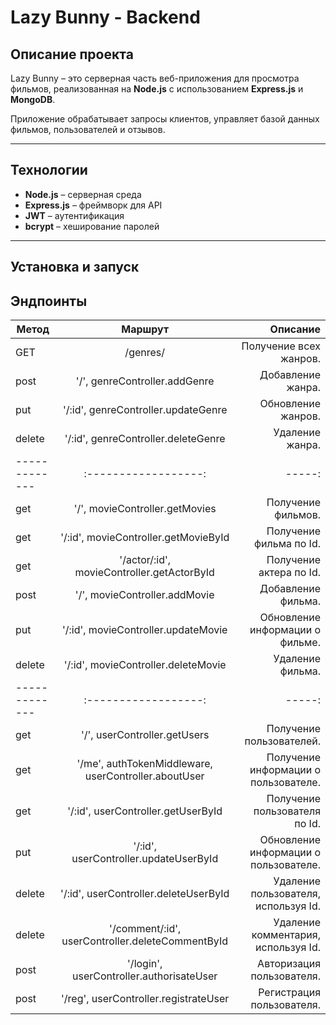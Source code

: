 # Lazy Bunny - Backend

## Описание проекта

Lazy Bunny – это серверная часть веб-приложения для просмотра фильмов, реализованная на **Node.js** с использованием **Express.js** и **MongoDB**.  

Приложение обрабатывает запросы клиентов, управляет базой данных фильмов, пользователей и отзывов.  

---

## Технологии  

- **Node.js** – серверная среда  
- **Express.js** – фреймворк для API  
- **JWT** – аутентификация  
- **bcrypt** – хеширование паролей  

---

## Установка и запуск 

## Эндпоинты

| Метод      | Маршрут                | Описание |
| ------------- |:------------------:| -----:|
| GET | /genres/ | Получение всех жанров. |
| post | '/', genreController.addGenre | Добавление жанра. |
| put | '/:id', genreController.updateGenre | Обновление жанров. |
| delete | '/:id', genreController.deleteGenre | Удаление жанра. |
| ------------- |:------------------:| -----:|
| get | '/', movieController.getMovies | Получение фильмов. |
| get | '/:id', movieController.getMovieById | Получение фильма по Id. |
| get | '/actor/:id', movieController.getActorById | Получение актера по Id. |
| post | '/', movieController.addMovie | Добавление фильма. |
| put | '/:id', movieController.updateMovie | Обновление информации о фильме. |
| delete | '/:id', movieController.deleteMovie | Удаление фильма. |
| ------------- |:------------------:| -----:|
| get | '/', userController.getUsers | Получение пользователей. |
| get | '/me', authTokenMiddleware, userController.aboutUser | Получение информации о пользователе. |
| get | '/:id', userController.getUserById | Получение пользователя по Id. |
| put | '/:id', userController.updateUserById | Обновление информации о пользователе. |
| delete | '/:id', userController.deleteUserById | Удаление пользователя, используя Id. |
| delete | '/comment/:id', userController.deleteCommentById | Удаление комментария, используя Id. |
| post | '/login', userController.authorisateUser | Авторизация пользователя. |
| post | '/reg', userController.registrateUser | Регистрация пользователя. |

